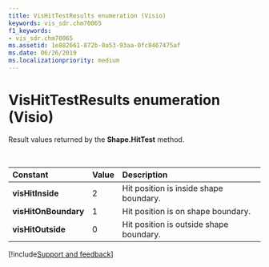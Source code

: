 ```yaml
---
title: VisHitTestResults enumeration (Visio)
keywords: vis_sdr.chm70065
f1_keywords:
- vis_sdr.chm70065
ms.assetid: 1e882661-872b-0a53-93aa-0fc8467475af
ms.date: 06/26/2019
ms.localizationpriority: medium
---
```



# VisHitTestResults enumeration (Visio)

Result values returned by the **Shape.HitTest** method.

<br/>

|Constant|Value|Description|
|:-----|:-----|:-----|
| **visHitInside**|2|Hit position is inside shape boundary.|
| **visHitOnBoundary**|1|Hit position is on shape boundary.|
| **visHitOutside**|0|Hit position is outside shape boundary.|

[!include[Support and feedback](~/includes/feedback-boilerplate.md)]